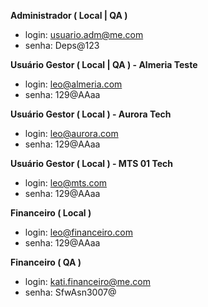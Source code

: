 **Administrador ( Local | QA )**
- login: usuario.adm@me.com
- senha: Deps@123

**Usuário Gestor ( Local | QA ) - Almeria Teste**
- login: leo@almeria.com
- senha: 129@AAaa

**Usuário Gestor ( Local ) - Aurora Tech**
- login: leo@aurora.com
- senha: 129@AAaa

**Usuário Gestor ( Local ) - MTS 01 Tech**

- login: [leo@mts.com](mailto:leo@aurora.com)
- senha: 129@AAaa

**Financeiro ( Local )** 
- login: leo@financeiro.com
- senha: 129@AAaa

**Financeiro ( QA )** 
- login: kati.financeiro@me.com
- senha: SfwAsn3007@